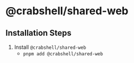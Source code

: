 # @crabshell/shared-web 

## Installation Steps
1. Install `@crabshell/shared-web`
   * `pnpm add @crabshell/shared-web`